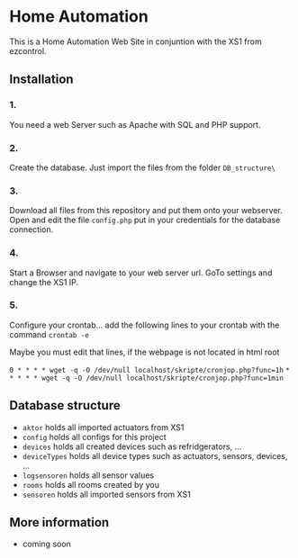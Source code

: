 # Home Automation

This is a Home Automation Web Site in conjuntion with the XS1 from ezcontrol.

## Installation

### 1.

You need a web Server such as Apache with SQL and PHP support. 

### 2.

Create the database. Just import the files from the folder `DB_structure\`

### 3.

Download all files from this repository and put them onto your webserver. Open and edit the file `config.php` put in your credentials for the database connection. 

### 4. 

Start a Browser and navigate to your web server url. GoTo settings and change the XS1 IP.

### 5.

Configure your crontab...
add the following lines to your crontab with the command `crontab -e`

Maybe you must edit that lines, if the webpage is not located in html root

`0 * * * * wget -q -O /dev/null localhost/skripte/cronjop.php?func=1h`
`* * * * * wget -q -O /dev/null localhost/skripte/cronjop.php?func=1min`


## Database structure

* `aktor` holds all imported actuators from XS1
* `config` holds all configs for this project
* `devices` holds all created devices such as refridgerators, ...
* `deviceTypes` holds all device types such as actuators, sensors, devices, ...
* `logsensoren` holds all sensor values
* `rooms` holds all rooms created by you
* `sensoren` holds all imported sensors from XS1

## More information

* coming soon
